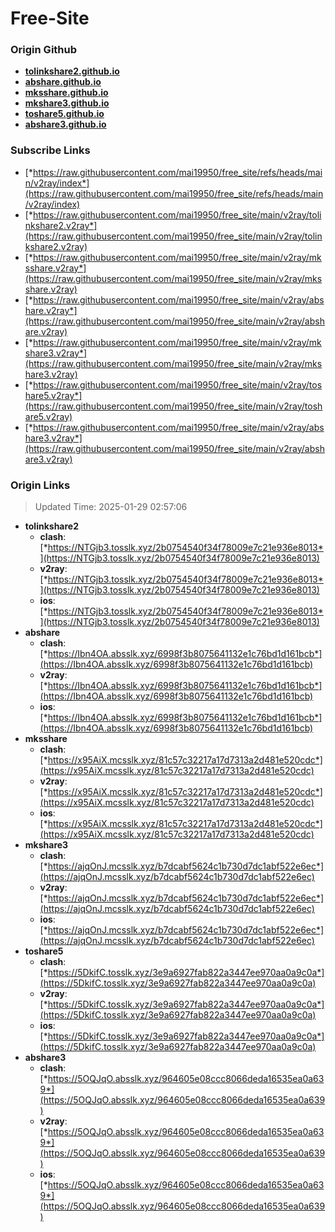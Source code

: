 # Free-Site

### Origin Github

- [**tolinkshare2.github.io**](https://github.com/tolinkshare2/tolinkshare2.github.io)
- [**abshare.github.io**](https://github.com/abshare/abshare.github.io)
- [**mksshare.github.io**](https://github.com/mksshare/mksshare.github.io)
- [**mkshare3.github.io**](https://github.com/mkshare3/mkshare3.github.io)
- [**toshare5.github.io**](https://github.com/toshare5/toshare5.github.io)
- [**abshare3.github.io**](https://github.com/abshare3/abshare3.github.io)

### Subscribe Links

- [*https://raw.githubusercontent.com/mai19950/free_site/refs/heads/main/v2ray/index*](https://raw.githubusercontent.com/mai19950/free_site/refs/heads/main/v2ray/index)
- [*https://raw.githubusercontent.com/mai19950/free_site/main/v2ray/tolinkshare2.v2ray*](https://raw.githubusercontent.com/mai19950/free_site/main/v2ray/tolinkshare2.v2ray)
- [*https://raw.githubusercontent.com/mai19950/free_site/main/v2ray/mksshare.v2ray*](https://raw.githubusercontent.com/mai19950/free_site/main/v2ray/mksshare.v2ray)
- [*https://raw.githubusercontent.com/mai19950/free_site/main/v2ray/abshare.v2ray*](https://raw.githubusercontent.com/mai19950/free_site/main/v2ray/abshare.v2ray)
- [*https://raw.githubusercontent.com/mai19950/free_site/main/v2ray/mkshare3.v2ray*](https://raw.githubusercontent.com/mai19950/free_site/main/v2ray/mkshare3.v2ray)
- [*https://raw.githubusercontent.com/mai19950/free_site/main/v2ray/toshare5.v2ray*](https://raw.githubusercontent.com/mai19950/free_site/main/v2ray/toshare5.v2ray)
- [*https://raw.githubusercontent.com/mai19950/free_site/main/v2ray/abshare3.v2ray*](https://raw.githubusercontent.com/mai19950/free_site/main/v2ray/abshare3.v2ray)

### Origin Links

> Updated Time: 2025-01-29 02:57:06

- **tolinkshare2**
  - **clash**: [*https://NTGjb3.tosslk.xyz/2b0754540f34f78009e7c21e936e8013*](https://NTGjb3.tosslk.xyz/2b0754540f34f78009e7c21e936e8013)
  - **v2ray**: [*https://NTGjb3.tosslk.xyz/2b0754540f34f78009e7c21e936e8013*](https://NTGjb3.tosslk.xyz/2b0754540f34f78009e7c21e936e8013)
  - **ios**: [*https://NTGjb3.tosslk.xyz/2b0754540f34f78009e7c21e936e8013*](https://NTGjb3.tosslk.xyz/2b0754540f34f78009e7c21e936e8013)
- **abshare**
  - **clash**: [*https://Ibn4OA.absslk.xyz/6998f3b8075641132e1c76bd1d161bcb*](https://Ibn4OA.absslk.xyz/6998f3b8075641132e1c76bd1d161bcb)
  - **v2ray**: [*https://Ibn4OA.absslk.xyz/6998f3b8075641132e1c76bd1d161bcb*](https://Ibn4OA.absslk.xyz/6998f3b8075641132e1c76bd1d161bcb)
  - **ios**: [*https://Ibn4OA.absslk.xyz/6998f3b8075641132e1c76bd1d161bcb*](https://Ibn4OA.absslk.xyz/6998f3b8075641132e1c76bd1d161bcb)
- **mksshare**
  - **clash**: [*https://x95AiX.mcsslk.xyz/81c57c32217a17d7313a2d481e520cdc*](https://x95AiX.mcsslk.xyz/81c57c32217a17d7313a2d481e520cdc)
  - **v2ray**: [*https://x95AiX.mcsslk.xyz/81c57c32217a17d7313a2d481e520cdc*](https://x95AiX.mcsslk.xyz/81c57c32217a17d7313a2d481e520cdc)
  - **ios**: [*https://x95AiX.mcsslk.xyz/81c57c32217a17d7313a2d481e520cdc*](https://x95AiX.mcsslk.xyz/81c57c32217a17d7313a2d481e520cdc)
- **mkshare3**
  - **clash**: [*https://ajqOnJ.mcsslk.xyz/b7dcabf5624c1b730d7dc1abf522e6ec*](https://ajqOnJ.mcsslk.xyz/b7dcabf5624c1b730d7dc1abf522e6ec)
  - **v2ray**: [*https://ajqOnJ.mcsslk.xyz/b7dcabf5624c1b730d7dc1abf522e6ec*](https://ajqOnJ.mcsslk.xyz/b7dcabf5624c1b730d7dc1abf522e6ec)
  - **ios**: [*https://ajqOnJ.mcsslk.xyz/b7dcabf5624c1b730d7dc1abf522e6ec*](https://ajqOnJ.mcsslk.xyz/b7dcabf5624c1b730d7dc1abf522e6ec)
- **toshare5**
  - **clash**: [*https://5DkifC.tosslk.xyz/3e9a6927fab822a3447ee970aa0a9c0a*](https://5DkifC.tosslk.xyz/3e9a6927fab822a3447ee970aa0a9c0a)
  - **v2ray**: [*https://5DkifC.tosslk.xyz/3e9a6927fab822a3447ee970aa0a9c0a*](https://5DkifC.tosslk.xyz/3e9a6927fab822a3447ee970aa0a9c0a)
  - **ios**: [*https://5DkifC.tosslk.xyz/3e9a6927fab822a3447ee970aa0a9c0a*](https://5DkifC.tosslk.xyz/3e9a6927fab822a3447ee970aa0a9c0a)
- **abshare3**
  - **clash**: [*https://5OQJqO.absslk.xyz/964605e08ccc8066deda16535ea0a639*](https://5OQJqO.absslk.xyz/964605e08ccc8066deda16535ea0a639)
  - **v2ray**: [*https://5OQJqO.absslk.xyz/964605e08ccc8066deda16535ea0a639*](https://5OQJqO.absslk.xyz/964605e08ccc8066deda16535ea0a639)
  - **ios**: [*https://5OQJqO.absslk.xyz/964605e08ccc8066deda16535ea0a639*](https://5OQJqO.absslk.xyz/964605e08ccc8066deda16535ea0a639)
